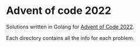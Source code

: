# Advent of code 2022

Solutions written in Golang for [Advent of Code 2022](https://adventofcode.com/2022).

Each directory contains all the info for each problem.